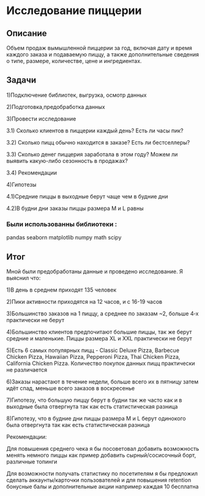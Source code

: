 # Исследование пиццерии
## Описание
Объем продаж вымышленной пиццерии за год, включая дату и время каждого заказа и подаваемую пиццу, а также дополнительные сведения о типе, размере, количестве, цене и ингредиентах.

## Задачи
1)Подключение библиотек, выгрузка, осмотр данных

2)Подготовка,предобработка данных

3)Провести исследование

3.1) Сколько клиентов в пиццерии каждый день? Есть ли часы пик?

3.2) Сколько пицц обычно находится в заказе? Есть ли бестселлеры?

3.3) Сколько денег пиццерия заработала в этом году? Можем ли выявить какую-либо сезонность в продажах?

3.4) Рекомендации

4)Гипотезы

4.1)Средние пиццы в выходные берут чаще чем в будние дни

4.2)В будни дни заказы пиццы размера M и L равны

### Были использованны библиотеки :
pandas 
seaborn 
matplotlib
numpy
math
scipy

## Итог

Мной были предобработаны данные и проведено исследование. Я выяснил что:

1)В день в среднем приходят 135 человек

2)Пики активности приходятся на 12 часов, и с 16-19 часов

3)Большинство заказов на 1 пиццу, а среднее по заказам ~2, больше 4‐х практически не берут

4)Большинство клиентов предпочитают большие пиццы, так же берут средние и маленькие. Пиццы размера XL и XXL практически не берут

5)Есть 6 самых популярных пицц - Classic Deluxe Pizza, Barbecue Chicken Pizza, Hawaiian Pizza, Pepperoni Pizza, Thai Chicken Pizza, California Chicken Pizza. Количество покупок данных пицц практически не различается

6)Заказы нарастают в течение недели, больше всего их в пятницу затем идёт спад, меньше всего заказов в воскресенье

7)Гипотезу, что большую пиццу берут в будни так же часто как и в выходные была отвергнута так как есть статистическая разница

8)Гипотезу, что в будние дни пиццы размера М и L берут одинокого была отвергнута так как есть статистическая разница

Рекомендации:

Для повышения среднего чека я бы посоветовал добавить возможность менять немного пиццы как пример добавить сырный/сосисочный борт, различные топинги

Для возможности получать статистику по посетителям я бы предложил сделать аккаунты/карточки пользователей и для повышения retention бонусные балы и дополнительные акции например каждая 10 бесплатна
